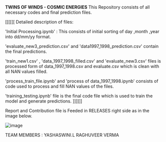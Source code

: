 **TWINS OF WINDS - COSMIC ENERGIES**
This Repository consists of all necessary codes and final prediction files.

[[[[[[ Detailed description of files:

'Initial Processing.ipynb' : This consists of initial sorting of day ,month ,year into dd/mm/yy format.

'evaluate_new3_prediction.csv' and 'data1997_1998_prediction.csv' contain the final predictions.

'train_new1.csv' , 'data_1997_1998_filled.csv' and 'evaluate_new3.csv' files is processed form of data_1997_1998.csv and evaluate.csv which is clean with all NAN 
 values filled.
 
'process_train_file.ipynb' and 'process of data_1997_1998.ipynb' consists of code used to process and fill NAN values of the files.

'training_testing.ipynb' file is the final code file which is used to train the model and generate predictions. ]]]]]]

Report and Contribution file is Feeded in RELEASES right side as in the image below.

![image](https://github.com/RMan2323/Twins-of-The-Winds/assets/171505330/1dcb15a9-250a-4f57-bfcf-c0e4adf41408)

TEAM MEMBERS : 
YASHASWINI.L
RAGHUVEER VERMA
